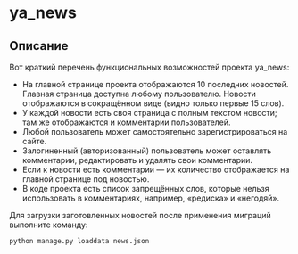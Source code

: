 # ya_news

## Описание
Вот краткий перечень функциональных возможностей проекта ya_news:
- На главной странице проекта отображаются 10 последних новостей. Главная страница доступна любому пользователю. Новости отображаются в сокращённом виде (видно только первые 15 слов).
- У каждой новости есть своя страница с полным текстом новости; там же отображаются и комментарии пользователей.
- Любой пользователь может самостоятельно зарегистрироваться на сайте.
- Залогиненный (авторизованный) пользователь может оставлять комментарии, редактировать и удалять свои комментарии.
- Если к новости есть комментарии — их количество отображается на главной странице под новостью.
- В коде проекта есть список запрещённых слов, которые нельзя использовать в комментариях, например, «редиска» и «негодяй».


Для загрузки заготовленных новостей после применения миграций выполните команду:
```bash
python manage.py loaddata news.json
```
